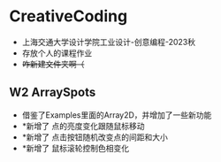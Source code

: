 # CreativeCoding
- 上海交通大学设计学院工业设计-创意编程-2023秋
- 存放个人的课程作业
- ~~咋新建文件夹啊（~~

## W2 ArraySpots
- 借鉴了Examples里面的Array2D，并增加了一些新功能
- *新增了 点的亮度变化跟随鼠标移动
- *新增了 点击按钮随机改变点的间距和大小
- *新增了 鼠标滚轮控制色相变化
